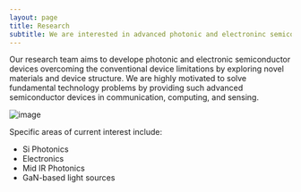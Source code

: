 ```yaml
---
layout: page
title: Research
subtitle: We are interested in advanced photonic and electroninc semiconductor device engineering.
---
```



Our research team aims to develope photonic and electronic semiconductor devices  overcoming the conventional device limitations by exploring novel materials and device structure. We are highly motivated to solve fundamental technology problems by providing such advanced semiconductor devices in communication, computing, and sensing.

![image](https://user-images.githubusercontent.com/32427749/130395125-1d09391e-bdd5-4dc9-beac-f008140a28b4.png)

Specific areas of current interest include:
- Si Photonics  
- Electronics   
- Mid IR Photonics  
- GaN-based light sources    

